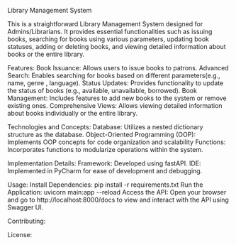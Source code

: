 Library Management System

This is a straightforward Library Management System designed for Admins/Librarians. It provides essential functionalities such as issuing books, searching for books using various parameters, updating book statuses, adding or deleting books, and viewing detailed information about books or the entire library.

Features:
Book Issuance: Allows users to issue books to patrons.
Advanced Search: Enables searching for books based on different parameters(e.g., name, genre , language).
Status Updates: Provides functionality to update the status of books (e.g., available, unavailable, borrowed).
Book Management: Includes features to add new books to the system or remove existing ones.
Comprehensive Views: Allows viewing detailed information about books individually or the entire library.

Technologies and Concepts:
Database: Utilizes a nested dictionary structure as the database.
Object-Oriented Programming (OOP): Implements OOP concepts for code organization and scalability
Functions: Incorporates functions to modularize operations within the system.

Implementation Details:
Framework: Developed using fastAPI.
IDE: Implemented in PyCharm for ease of development and debugging.

Usage:
Install Dependencies:
  pip install -r requirements.txt
Run the Application: 
  uvicorn main:app --reload
Access the API:
  Open your browser and go to http://localhost:8000/docs to view and interact with the API using Swagger UI.

Contributing:


License:
